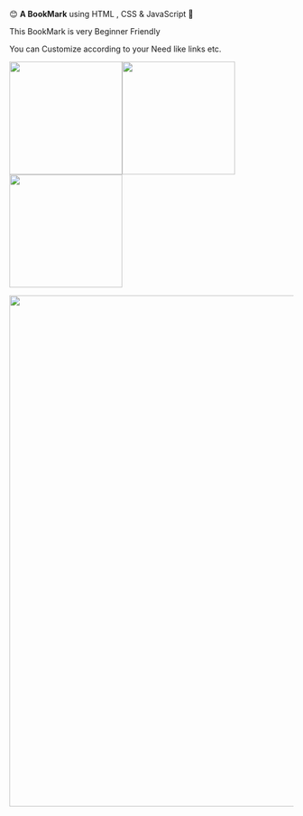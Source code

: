 😊 **A BookMark** using HTML , CSS & JavaScript 🩷
<p> This BookMark is very Beginner Friendly </p>
<p> You can Customize according to your Need like links etc. </p>
 
<img align="center" width="200" src="https://github.com/arzoopatra/Fun-Code/blob/main/HTML.png"><img align="center" width="200" src="https://github.com/arzoopatra/Fun-Code/blob/main/CSS.png"><img align="center" width="200" src="https://github.com/arzoopatra/Fun-Code/blob/main/JavaScript.png">

<img align="center" width="905" src="https://github.com/arzoopatra/Fun-Code/blob/main/Result.png">
